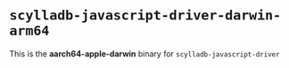 # `scylladb-javascript-driver-darwin-arm64`

This is the **aarch64-apple-darwin** binary for `scylladb-javascript-driver`
